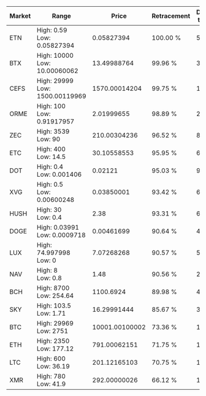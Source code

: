 | Market | Range | Price| Retracement | Doubles to 50% |
| --- | --- | --- | --- | --- |
| ETN | High: 0.59<br />Low: 0.05827394 | 0.05827394 | 100.00 % | 5.56 |
| BTX | High: 10000<br />Low: 10.00060062 | 13.49988764 | 99.96 % | 370.74 |
| CEFS | High: 29999<br />Low: 1500.00119969 | 1570.00014204 | 99.75 % | 10.03 |
| ORME | High: 100<br />Low: 0.91917957 | 2.01999655 | 98.89 % | 24.98 |
| ZEC | High: 3539<br />Low: 90 | 210.00304236 | 96.52 % | 8.64 |
| ETC | High: 400<br />Low: 14.5 | 30.10558553 | 95.95 % | 6.88 |
| DOT | High: 0.4<br />Low: 0.001406 | 0.02121 | 95.03 % | 9.46 |
| XVG | High: 0.5<br />Low: 0.00600248 | 0.03850001 | 93.42 % | 6.57 |
| HUSH | High: 30<br />Low: 0.4 | 2.38 | 93.31 % | 6.39 |
| DOGE | High: 0.03991<br />Low: 0.0009718 | 0.00461699 | 90.64 % | 4.43 |
| LUX | High: 74.997998<br />Low: 0 | 7.07268268 | 90.57 % | 5.30 |
| NAV | High: 8<br />Low: 0.8 | 1.48 | 90.56 % | 2.97 |
| BCH | High: 8700<br />Low: 254.64 | 1100.6924 | 89.98 % | 4.07 |
| SKY | High: 103.5<br />Low: 1.71 | 16.29991444 | 85.67 % | 3.23 |
| BTC | High: 29969<br />Low: 2751 | 10001.00100002 | 73.36 % | 1.64 |
| ETH | High: 2350<br />Low: 177.12 | 791.00062151 | 71.75 % | 1.60 |
| LTC | High: 600<br />Low: 36.19 | 201.12165103 | 70.75 % | 1.58 |
| XMR | High: 780<br />Low: 41.9 | 292.00000026 | 66.12 % | 1.41 |
